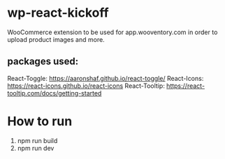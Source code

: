 # wp-react-kickoff
WooCommerce extension to be used for app.wooventory.com in order to upload product images and more.

## packages used:
React-Toggle: https://aaronshaf.github.io/react-toggle/
React-Icons: https://react-icons.github.io/react-icons 
React-Tooltip: https://react-tooltip.com/docs/getting-started

# How to run
1. npm run build
2. npm run dev
